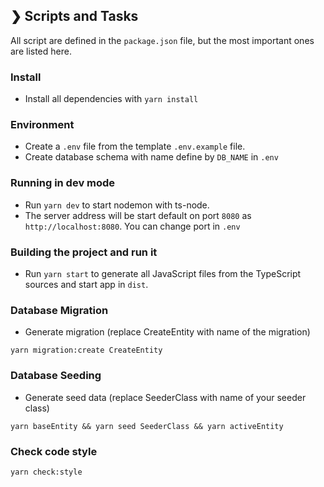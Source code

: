 ## ❯ Scripts and Tasks

All script are defined in the `package.json` file, but the most important ones are listed here.

### Install

- Install all dependencies with `yarn install`

### Environment

- Create a `.env` file from the template `.env.example` file.
- Create database schema with name define by `DB_NAME` in `.env`

### Running in dev mode

- Run `yarn dev` to start nodemon with ts-node.
- The server address will be start default on port `8080` as `http://localhost:8080`. You can change port in `.env`

### Building the project and run it

- Run `yarn start` to generate all JavaScript files from the TypeScript sources and start app in `dist`.

### Database Migration

- Generate migration (replace CreateEntity with name of the migration)

`yarn migration:create CreateEntity`

### Database Seeding
- Generate seed data (replace SeederClass with name of your seeder class)

`yarn baseEntity && yarn seed SeederClass && yarn activeEntity`

### Check code style
`yarn check:style`
